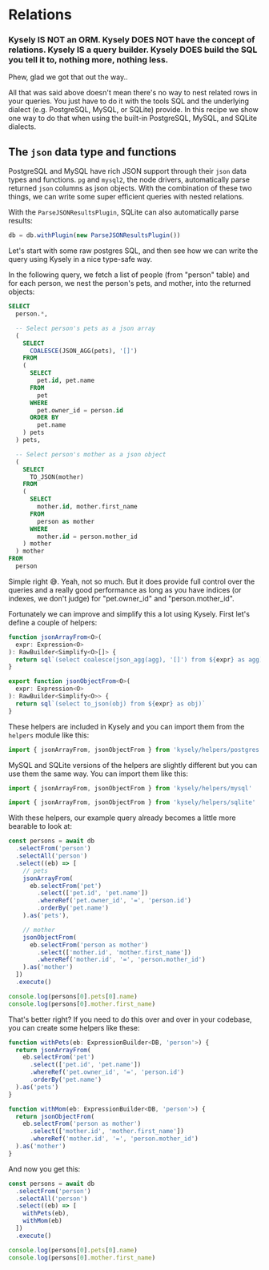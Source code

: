 # Relations

<h3>
Kysely IS NOT an ORM. Kysely DOES NOT have the concept of relations.
Kysely IS a query builder. Kysely DOES build the SQL you tell it to, nothing more, nothing less.
</h3>

Phew, glad we got that out the way..

All that was said above doesn't mean there's no way to nest related rows in your queries.
You just have to do it with the tools SQL and the underlying dialect (e.g. PostgreSQL, MySQL, or SQLite) provide.
In this recipe we show one way to do that when using the built-in PostgreSQL, MySQL, and SQLite dialects.

## The `json` data type and functions

PostgreSQL and MySQL have rich JSON support through their `json` data types and functions. `pg` and `mysql2`, the node drivers, automatically parse returned `json` columns as json objects. With the combination of these two things, we can write some super efficient queries with nested relations.

With the `ParseJSONResultsPlugin`, SQLite can also automatically parse results:

```ts
db = db.withPlugin(new ParseJSONResultsPlugin())
```

Let's start with some raw postgres SQL, and then see how we can write the query using Kysely in a nice type-safe way.

In the following query, we fetch a list of people (from "person" table) and for each person, we nest the person's pets, and mother, into the returned objects:

```sql
SELECT
  person.*,

  -- Select person's pets as a json array
  (
    SELECT 
      COALESCE(JSON_AGG(pets), '[]')
    FROM
    (
      SELECT 
        pet.id, pet.name
      FROM
        pet
      WHERE 
        pet.owner_id = person.id
      ORDER BY 
        pet.name
    ) pets
  ) pets,

  -- Select person's mother as a json object
  (
    SELECT 
      TO_JSON(mother)
    FROM
    (
      SELECT 
        mother.id, mother.first_name
      FROM
        person as mother
      WHERE 
        mother.id = person.mother_id
    ) mother
  ) mother
FROM
  person
```

Simple right 😅. Yeah, not so much. But it does provide full control over the queries and a really good performance as long as you have indices (or indexes, we don't judge) for "pet.owner_id" and "person.mother_id".

Fortunately we can improve and simplify this a lot using Kysely. First let's define a couple of helpers:

```ts
function jsonArrayFrom<O>(
  expr: Expression<O>
): RawBuilder<Simplify<O>[]> {
  return sql`(select coalesce(json_agg(agg), '[]') from ${expr} as agg)`
}

export function jsonObjectFrom<O>(
  expr: Expression<O>
): RawBuilder<Simplify<O>> {
  return sql`(select to_json(obj) from ${expr} as obj)`
}
```

These helpers are included in Kysely and you can import them from the `helpers` module like this:

```ts
import { jsonArrayFrom, jsonObjectFrom } from 'kysely/helpers/postgres'
```

MySQL and SQLite versions of the helpers are slightly different but you can use them the same way. You can import them like this:

```ts
import { jsonArrayFrom, jsonObjectFrom } from 'kysely/helpers/mysql'
```

```ts
import { jsonArrayFrom, jsonObjectFrom } from 'kysely/helpers/sqlite'
```

With these helpers, our example query already becomes a little more bearable to look at:

```ts
const persons = await db
  .selectFrom('person')
  .selectAll('person')
  .select((eb) => [
    // pets
    jsonArrayFrom(
      eb.selectFrom('pet')
        .select(['pet.id', 'pet.name'])
        .whereRef('pet.owner_id', '=', 'person.id')
        .orderBy('pet.name')
    ).as('pets'),

    // mother
    jsonObjectFrom(
      eb.selectFrom('person as mother')
        .select(['mother.id', 'mother.first_name'])
        .whereRef('mother.id', '=', 'person.mother_id')
    ).as('mother')
  ])
  .execute()

console.log(persons[0].pets[0].name)
console.log(persons[0].mother.first_name)
```

That's better right? If you need to do this over and over in your codebase, you can create some helpers like these:

```ts
function withPets(eb: ExpressionBuilder<DB, 'person'>) {
  return jsonArrayFrom(
    eb.selectFrom('pet')
      .select(['pet.id', 'pet.name'])
      .whereRef('pet.owner_id', '=', 'person.id')
      .orderBy('pet.name')
  ).as('pets')
}

function withMom(eb: ExpressionBuilder<DB, 'person'>) {
  return jsonObjectFrom(
    eb.selectFrom('person as mother')
      .select(['mother.id', 'mother.first_name'])
      .whereRef('mother.id', '=', 'person.mother_id')
  ).as('mother')
}
```

And now you get this:

```ts
const persons = await db
  .selectFrom('person')
  .selectAll('person')
  .select((eb) => [
    withPets(eb),
    withMom(eb)
  ])
  .execute()

console.log(persons[0].pets[0].name)
console.log(persons[0].mother.first_name)
```
